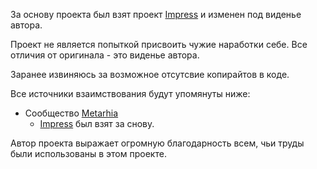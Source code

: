 За основу проекта был взят проект [Impress](https://github.com/metarhia/impress) и изменен под виденье автора.

Проект не является попыткой присвоить чужие наработки себе.
Все отличия от оригинала - это виденье автора.

Заранее извиняюсь за возможное отсутсвие копирайтов в коде.

Все источники взаимствования будут упомянуты ниже:
 * Сообщество [Metarhia](https://github.com/metarhia)
    * [Impress](https://github.com/metarhia/impress) был взят за снову.
 
Автор проекта выражает огромную благодарность всем, чьи труды были использованы в этом проекте.
